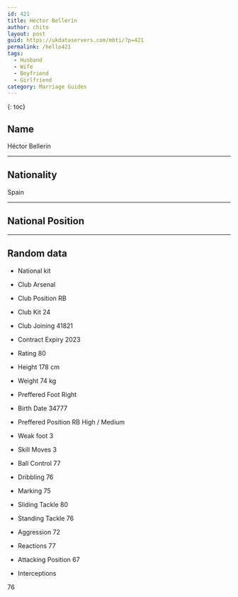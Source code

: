```yaml
---
id: 421
title: Héctor Bellerín
author: chito
layout: post
guid: https://ukdataservers.com/mbti/?p=421
permalink: /hello421
tags:
  - Husband
  - Wife
  - Boyfriend
  - Girlfriend
category: Marriage Guides
---
```



{: toc}

## Name  
Héctor Bellerín 

* * *

## Nationality  
Spain 

* * *

## National Position 

* * *

## Random data 

  * National kit 
  * Club 
Arsenal 

  * Club Position 
RB 

  * Club Kit 
24 

  * Club Joining 
41821 

  * Contract Expiry 
2023 

  * Rating 
80 

  * Height 
178 cm 

  * Weight 
74 kg 

  * Preffered Foot 
Right 

  * Birth Date 
34777 

  * Preffered Position 
RB High / Medium 

  * Weak foot 
3 

  * Skill Moves 
3 

  * Ball Control 
77 

  * Dribbling 
76 

  * Marking 
75 

  * Sliding Tackle 
80 

  * Standing Tackle 
76 

  * Aggression 
72 

  * Reactions 
77 

  * Attacking Position 
67 

  * Interceptions 

76